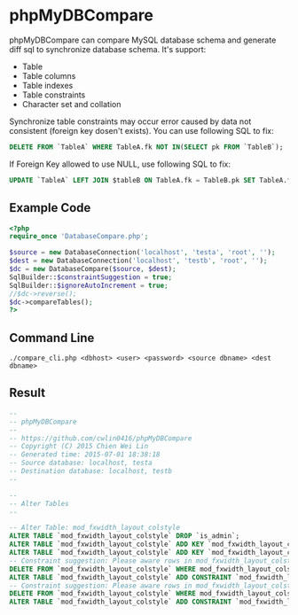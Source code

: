 # phpMyDBCompare

phpMyDBCompare can compare MySQL database schema and generate diff sql to synchronize database schema.
It's support:
* Table 
* Table columns 
* Table indexes
* Table constraints
* Character set and collation

Synchronize table constraints may occur error caused by data not consistent (foreign key dosen't exists).
You can use following SQL to fix:

```sql
DELETE FROM `TableA` WHERE TableA.fk NOT IN(SELECT pk FROM `TableB`);
```

If Foreign Key allowed to use NULL, use following SQL to fix:

```sql
UPDATE `TableA` LEFT JOIN $tableB ON TableA.fk = TableB.pk SET TableA.fk = NULL
```


## Example Code

```php
<?php
require_once 'DatabaseCompare.php';

$source = new DatabaseConnection('localhost', 'testa', 'root', '');
$dest = new DatabaseConnection('localhost', 'testb', 'root', '');
$dc = new DatabaseCompare($source, $dest);
SqlBuilder::$constraintSuggestion = true;
SqlBuilder::$ignoreAutoIncrement = true;
//$dc->reverse();
$dc->compareTables();
?>
```

## Command Line

	./compare_cli.php <dbhost> <user> <password> <source dbname> <dest dbname>

## Result

```sql
--
-- phpMyDBCompare
--
-- https://github.com/cwlin0416/phpMyDBCompare
-- Copyright (C) 2015 Chien Wei Lin
-- Generated time: 2015-07-01 18:38:18
-- Source database: localhost, testa
-- Destination database: localhost, testb
--

--
-- Alter Tables
--

-- Alter Table: mod_fxwidth_layout_colstyle
ALTER TABLE `mod_fxwidth_layout_colstyle` DROP `is_admin`;
ALTER TABLE `mod_fxwidth_layout_colstyle` ADD KEY `mod_fxwidth_layout_colstyle_ibfk_2` (`site_id`);
ALTER TABLE `mod_fxwidth_layout_colstyle` ADD KEY `mod_fxwidth_layout_colstyle_ibfk_1` (`mod_id`);
-- Constraint suggestion: Please aware rows in mod_fxwidth_layout_colstyle.mod_id which reference proj_modules.mod_id not existed will be deleted.
DELETE FROM `mod_fxwidth_layout_colstyle` WHERE mod_fxwidth_layout_colstyle.mod_id NOT IN(SELECT mod_id FROM `proj_modules`);
ALTER TABLE `mod_fxwidth_layout_colstyle` ADD CONSTRAINT `mod_fxwidth_layout_colstyle_ibfk_1` FOREIGN KEY (`mod_id`) REFERENCES `proj_modules` (`mod_id`) ON DELETE CASCADE ON UPDATE CASCADE;
-- Constraint suggestion: Please aware rows in mod_fxwidth_layout_colstyle.site_id which reference proj_sites.site_id not existed will be deleted.
DELETE FROM `mod_fxwidth_layout_colstyle` WHERE mod_fxwidth_layout_colstyle.site_id NOT IN(SELECT site_id FROM `proj_sites`);
ALTER TABLE `mod_fxwidth_layout_colstyle` ADD CONSTRAINT `mod_fxwidth_layout_colstyle_ibfk_2` FOREIGN KEY (`site_id`) REFERENCES `proj_sites` (`site_id`) ON DELETE CASCADE ON UPDATE CASCADE;
```